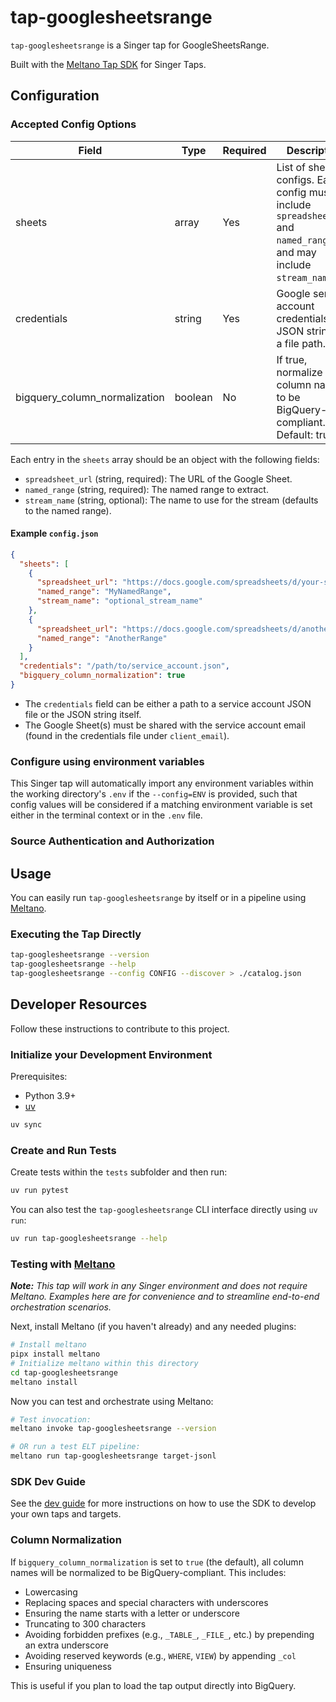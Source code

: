 # tap-googlesheetsrange

`tap-googlesheetsrange` is a Singer tap for GoogleSheetsRange.

Built with the [Meltano Tap SDK](https://sdk.meltano.com) for Singer Taps.

<!--

Developer TODO: Update the below as needed to correctly describe the install procedure. For instance, if you do not have a PyPI repo, or if you want users to directly install from your git repo, you can modify this step as appropriate.

## Installation

Install from PyPI:

```bash
pipx install tap-googlesheetsrange
```

Install from GitHub:

```bash
pipx install git+https://github.com/ORG_NAME/tap-googlesheetsrange.git@main
```

-->

## Configuration

### Accepted Config Options

| Field                         | Type    | Required | Description                                                                 |
|-------------------------------|---------|----------|-----------------------------------------------------------------------------|
| sheets                        | array   | Yes      | List of sheet configs. Each config must include `spreadsheet_url` and `named_range`, and may include `stream_name`. |
| credentials                   | string  | Yes      | Google service account credentials as a JSON string or a file path.         |
| bigquery_column_normalization | boolean | No       | If true, normalize column names to be BigQuery-compliant. Default: true.    |

Each entry in the `sheets` array should be an object with the following fields:
- `spreadsheet_url` (string, required): The URL of the Google Sheet.
- `named_range` (string, required): The named range to extract.
- `stream_name` (string, optional): The name to use for the stream (defaults to the named range).

#### Example `config.json`

```json
{
  "sheets": [
    {
      "spreadsheet_url": "https://docs.google.com/spreadsheets/d/your-sheet-id/edit#gid=0",
      "named_range": "MyNamedRange",
      "stream_name": "optional_stream_name"
    },
    {
      "spreadsheet_url": "https://docs.google.com/spreadsheets/d/another-sheet-id/edit#gid=0",
      "named_range": "AnotherRange"
    }
  ],
  "credentials": "/path/to/service_account.json",
  "bigquery_column_normalization": true
}
```

- The `credentials` field can be either a path to a service account JSON file or the JSON string itself.
- The Google Sheet(s) must be shared with the service account email (found in the credentials file under `client_email`).

### Configure using environment variables

This Singer tap will automatically import any environment variables within the working directory's
`.env` if the `--config=ENV` is provided, such that config values will be considered if a matching
environment variable is set either in the terminal context or in the `.env` file.

### Source Authentication and Authorization

<!--
Developer TODO: If your tap requires special access on the source system, or any special authentication requirements, provide those here.
-->

## Usage

You can easily run `tap-googlesheetsrange` by itself or in a pipeline using [Meltano](https://meltano.com/).

### Executing the Tap Directly

```bash
tap-googlesheetsrange --version
tap-googlesheetsrange --help
tap-googlesheetsrange --config CONFIG --discover > ./catalog.json
```

## Developer Resources

Follow these instructions to contribute to this project.

### Initialize your Development Environment

Prerequisites:

- Python 3.9+
- [uv](https://docs.astral.sh/uv/)

```bash
uv sync
```

### Create and Run Tests

Create tests within the `tests` subfolder and
then run:

```bash
uv run pytest
```

You can also test the `tap-googlesheetsrange` CLI interface directly using `uv run`:

```bash
uv run tap-googlesheetsrange --help
```

### Testing with [Meltano](https://www.meltano.com)

_**Note:** This tap will work in any Singer environment and does not require Meltano.
Examples here are for convenience and to streamline end-to-end orchestration scenarios._

<!--
Developer TODO:
Your project comes with a custom `meltano.yml` project file already created. Open the `meltano.yml` and follow any "TODO" items listed in
the file.
-->

Next, install Meltano (if you haven't already) and any needed plugins:

```bash
# Install meltano
pipx install meltano
# Initialize meltano within this directory
cd tap-googlesheetsrange
meltano install
```

Now you can test and orchestrate using Meltano:

```bash
# Test invocation:
meltano invoke tap-googlesheetsrange --version

# OR run a test ELT pipeline:
meltano run tap-googlesheetsrange target-jsonl
```

### SDK Dev Guide

See the [dev guide](https://sdk.meltano.com/en/latest/dev_guide.html) for more instructions on how to use the SDK to
develop your own taps and targets.

### Column Normalization

If `bigquery_column_normalization` is set to `true` (the default), all column names will be normalized to be BigQuery-compliant. This includes:
- Lowercasing
- Replacing spaces and special characters with underscores
- Ensuring the name starts with a letter or underscore
- Truncating to 300 characters
- Avoiding forbidden prefixes (e.g., `_TABLE_`, `_FILE_`, etc.) by prepending an extra underscore
- Avoiding reserved keywords (e.g., `WHERE`, `VIEW`) by appending `_col`
- Ensuring uniqueness

This is useful if you plan to load the tap output directly into BigQuery.
